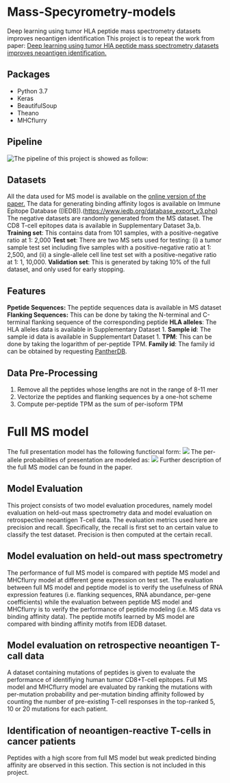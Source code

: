 # Mass-Specyrometry-models
Deep learning using tumor HLA peptide mass spectrometry datasets improves neoantigen identification
This project is to repeat the work from paper: [Deep learning using tumor HlA peptide mass spectrometry datasets improves neoantigen identification.](https://www.nature.com/articles/nbt.4313) 
## Packages
* Python 3.7
* Keras
* BeautifulSoup
* Theano
* MHCflurry
## Pipeline
![The pipeline of this project is showed as follow:](https://github.com/yutongLi1997/Mass-Specyrometry-models/blob/master/pipeline.png)
## Datasets
All the data used for MS model is available on the [online version of the paper.](https://www.nature.com/articles/nbt.4313#Sec33)
The data for generating binding affinity logos is available on Immune Epitope Database ([IEDB]).(https://www.iedb.org/database_export_v3.php)
The negative datasets are randomly generated from the MS dataset.
The CD8 T-cell epitopes data is available in Supplementary Dataset 3a,b.
**Training set**: This contains data from 101 samples, with a positive-negative ratio at 1: 2,000
**Test set**: There are two MS sets used for testing: (i) a tumor sample test set including five samples with a positive-negative ratio at 1: 2,500, and (ii) a single-allele cell line test set with a positive-negative ratio at 1: 1, 10,000.
**Validation set**: This is generated by taking 10% of the full dataset, and only used for early stopping.
## Features
**Ppetide Sequences:** The peptide sequences data is available in MS dataset
**Flanking Sequences:** This can be done by taking the N-terminal and C-terminal flanking sequence of the corresponding peptide
**HLA alleles**: The HLA alleles data is available in Supplementary Dataset 1.
**Sample id**: The sample id data is available in Supplementart Dataset 1.
**TPM**: This can be done by taking the logarithm of per-peptide TPM.
**Family id**: The family id can be obtained by requesting [PantherDB](http://pantherdb.org/geneListAnalysis.do).
## Data Pre-Processing
1. Remove all the peptides whose lengths are not in the range of 8-11 mer
2. Vectorize the peptides and flanking sequences by a one-hot scheme
3. Compute per-peptide TPM as the sum of per-isoform TPM
# Full MS model
The full presentation model has the following functional form:
<img src="http://chart.googleapis.com/chart?cht=tx&chl= Pr(peptide\ i\ presented) = \sum_{k = 1}^{m}a_{k}^{i}*Pr(peptide\ i\ presented\ by\ allele\ k)" style="border:none;">
The per-allele probabilities of presentation are modeled as:
<img src="http://chart.googleapis.com/chart?cht=tx&chl= Pr(peptide\ i\ presented\ by\ allele\ k) = sigmoid\{ NN_k (peptide_i) + NN_{flanking}(flanking_i)+ NN_{RNA}(log(TPM_i))+ \alpha_{samplie(i)} + \beta_{protein(i)}\})" style="border:none;">
Further description of the full MS model can be found in the paper.
## Model Evaluation
This project consists of two model evaluation procedures, namely model evaluation on held-out mass spectrometry data and model evaluation on retrospective neoantigen T-cell data. The evaluation metrics used here are precision and recall. Specifically, the recall is first set to an certain value to classify the test dataset. Precision is then computed at the certain recall.
## Model evaluation on held-out mass spectrometry
The performance of full MS model is compared with peptide MS model and MHCflurry model at different gene expression on test set. The evaluation between full MS model and peptide model is to verify the usefulness of RNA expression features (i.e. flanking sequences, RNA abundance, per-gene coefficients) while the evaluation between peptide MS model and MHCflurry is to verify the performance of peptide modeling (i.e. MS data vs binding affinity data).
The peptide motifs learned by MS model are compared with binding affinity motifs from IEDB dataset.
## Model evaluation on retrospective neoantigen T-call data
A dataset containing mutations of peptides is given to evaluate the performance of identifiying human tumor CD8+T-cell epitopes. Full MS model and MHCflurry model are evaluated by ranking the mutations with per-mutation probability and per-mutation binding affinity followed by counting the number of pre-existing T-cell responses in the top-ranked 5, 10 or 20 mutations for each patient.
## Identification of neoantigen-reactive T-cells in cancer patients
Peptides with a high score from full MS model but weak predicted binding affinity are observed in this section. This section is not included in this project.



